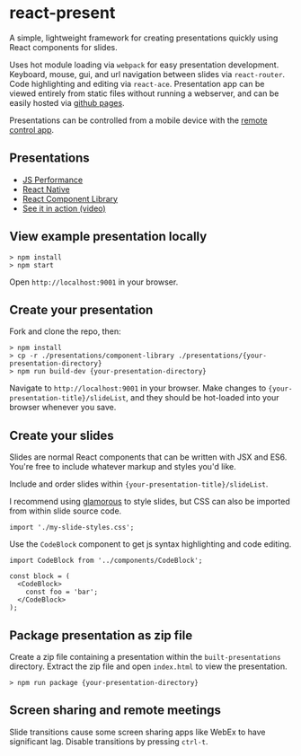 # react-present

A simple, lightweight framework for creating presentations quickly using React components for slides.

Uses hot module loading via `webpack` for easy presentation development. Keyboard, mouse, gui, and url navigation between slides via `react-router`. Code highlighting and editing via `react-ace`. Presentation app can be viewed entirely from static files without running a webserver, and can be easily hosted via [github pages](https://pages.github.com/).

Presentations can be controlled from a mobile device with the [remote control app](remote/README.md).

## Presentations

 * [JS Performance](https://limscoder.github.io/react-present/pages/js-performance)
 * [React Native](https://limscoder.github.io/react-present/pages/react-native)
 * [React Component Library](https://limscoder.github.io/react-present/pages/component-library)
 * [See it in action (video)](https://www.youtube.com/watch?v=nQo0EdHNjto)

## View example presentation locally

    > npm install
    > npm start

Open `http://localhost:9001` in your browser.

## Create your presentation

Fork and clone the repo, then:

    > npm install
    > cp -r ./presentations/component-library ./presentations/{your-presentation-directory}
    > npm run build-dev {your-presentation-directory}

Navigate to `http://localhost:9001` in your browser. Make changes to `{your-presentation-title}/slideList`, and they should be hot-loaded into your browser whenever you save.

## Create your slides

Slides are normal React components that can be written with JSX and ES6. You're free to include whatever markup and styles you'd like.

Include and order slides within `{your-presentation-title}/slideList`.

I recommend using [glamorous](https://github.com/paypal/glamorous) to style slides, but CSS can also be imported from within slide source code.

    import './my-slide-styles.css';

Use the `CodeBlock` component to get js syntax highlighting and code editing.

    import CodeBlock from '../components/CodeBlock';

    const block = (
      <CodeBlock>
        const foo = 'bar';
      </CodeBlock>
    );

## Package presentation as zip file

Create a zip file containing a presentation within the `built-presentations` directory.
Extract the zip file and open `index.html` to view the presentation.

    > npm run package {your-presentation-directory}

## Screen sharing and remote meetings

Slide transitions cause some screen sharing apps like WebEx to have significant lag.
Disable transitions by pressing `ctrl-t`.
